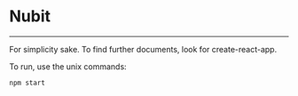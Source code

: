 # Nubit
---
For simplicity sake. To find further documents, look for create-react-app. 

To run, use the unix commands:

```
npm start
```